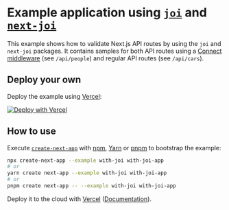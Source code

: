 # Example application using [`joi`](https://github.com/sideway/joi) and [`next-joi`](https://github.com/codecoolture/next-joi)

This example shows how to validate Next.js API routes by using the `joi` and `next-joi` packages. It contains samples for both API routes using a [Connect middleware](https://github.com/hoangvvo/next-connect) (see `/api/people`) and regular API routes (see `/api/cars`).

## Deploy your own

Deploy the example using [Vercel](https://vercel.com?utm_source=github&utm_medium=readme&utm_campaign=next-example):

[![Deploy with Vercel](https://vercel.com/button)](https://vercel.com/new/git/external?repository-url=https://github.com/vercel/next.js/tree/canary/examples/with-joi&project-name=with-joi&repository-name=with-joi)

## How to use

Execute [`create-next-app`](https://github.com/vercel/next.js/tree/canary/packages/create-next-app) with [npm](https://docs.npmjs.com/cli/init), [Yarn](https://yarnpkg.com/lang/en/docs/cli/create/) or [pnpm](https://pnpm.io/) to bootstrap the example:

```bash
npx create-next-app --example with-joi with-joi-app
# or
yarn create next-app --example with-joi with-joi-app
# or
pnpm create next-app -- --example with-joi with-joi-app
```

Deploy it to the cloud with [Vercel](https://vercel.com/new?utm_source=github&utm_medium=readme&utm_campaign=next-example) ([Documentation](https://nextjs.org/docs/deployment)).
